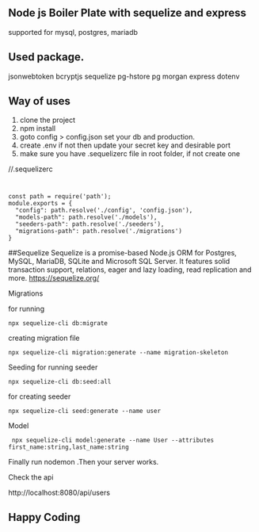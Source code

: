 ## Node js Boiler Plate with sequelize and express

supported for mysql, postgres, mariadb

## Used package.
jsonwebtoken
bcryptjs
sequelize
pg-hstore
pg
morgan
express
dotenv

## Way of uses
1. clone the project
2. npm install 
3. goto config > config.json 
    set your db and production.
4. create .env if not then update your secret key and desirable port
5.  make sure you have .sequelizerc file in root folder, if not create one

//.sequelizerc
#
    const path = require('path');
    module.exports = {
      "config": path.resolve('./config', 'config.json'),
      "models-path": path.resolve('./models'),
      "seeders-path": path.resolve('./seeders'),
      "migrations-path": path.resolve('./migrations')
    }
    
 ##Sequelize
 Sequelize is a promise-based Node.js ORM for Postgres, MySQL, MariaDB, SQLite and Microsoft SQL Server. It features solid transaction support, relations, eager and lazy loading, read replication and more.
https://sequelize.org/

Migrations

for running

    npx sequelize-cli db:migrate
    
creating migration file

    npx sequelize-cli migration:generate --name migration-skeleton

Seeding
for running seeder

    npx sequelize-cli db:seed:all

for creating seeder
    
    npx sequelize-cli seed:generate --name user
Model

     npx sequelize-cli model:generate --name User --attributes first_name:string,last_name:string
    

Finally run  nodemon .Then your server works. 

Check the api 

http://localhost:8080/api/users

## Happy Coding
